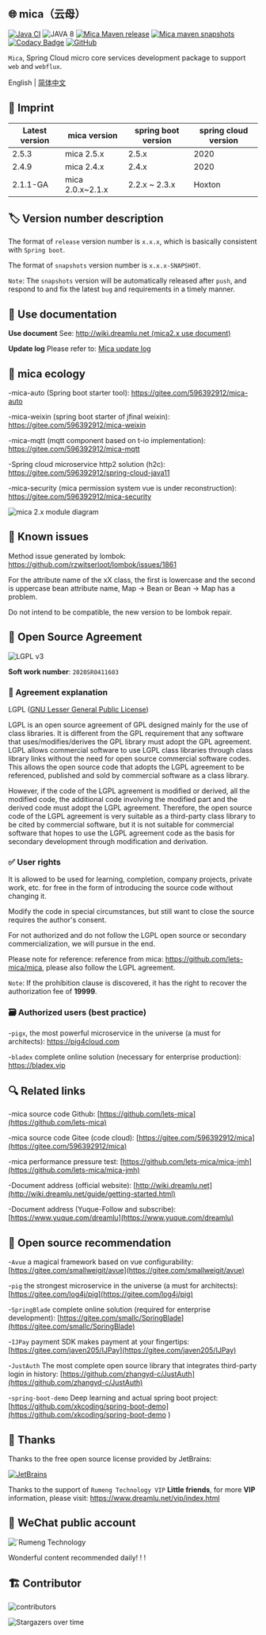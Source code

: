 ## 🌐 mica（云母）

[![Java CI](https://github.com/lets-mica/mica/workflows/Java%20CI/badge.svg)](https://github.com/lets-mica/mica/actions)
![JAVA 8](https://img.shields.io/badge/JDK-1.8+-brightgreen.svg)
[![Mica Maven release](https://img.shields.io/nexus/r/https/oss.sonatype.org/net.dreamlu/mica-bom.svg?style=flat-square)](https://mvnrepository.com/artifact/net.dreamlu/mica-bom)
[![Mica maven snapshots](https://img.shields.io/nexus/s/https/oss.sonatype.org/net.dreamlu/mica-bom.svg?style=flat-square)](https://oss.sonatype.org/content/repositories/snapshots/net/dreamlu/)
[![Codacy Badge](https://app.codacy.com/project/badge/Grade/1d1253221f524945882ff480351cfa6b)](https://www.codacy.com/gh/lets-mica/mica/dashboard?utm_source=github.com&amp;utm_medium=referral&amp;utm_content=lets-mica/mica&amp;utm_campaign=Badge_Grade)
[![GitHub](https://img.shields.io/github/license/lets-mica/mica.svg?style=flat-square)](https://github.com/lets-mica/mica/blob/master/LICENSE)

`Mica`, Spring Cloud micro core services development package to support` web` and `webflux`.

English | [简体中文](README.md)

## 🔖 Imprint

| Latest version | mica version     | spring boot version | spring cloud version |
| -------------- | ---------------- | ------------------- | -------------------- |
| 2.5.3          | mica 2.5.x       | 2.5.x               | 2020                 |
| 2.4.9          | mica 2.4.x       | 2.4.x               | 2020                 |
| 2.1.1-GA       | mica 2.0.x~2.1.x | 2.2.x ~ 2.3.x       | Hoxton               |

## 🏷️ Version number description

The format of `release` version number is `x.x.x`, which is basically consistent with `Spring boot`.

The format of `snapshots` version number is `x.x.x-SNAPSHOT`.

`Note`: The `snapshots` version will be automatically released after `push`, and respond to and fix the latest `bug` and requirements in a timely manner. 

## 📝 Use documentation 

**Use document** See: [http://wiki.dreamlu.net (mica2.x use document)](http://wiki.dreamlu.net/guide/getting-started.html)

**Update log** Please refer to: [Mica update log](CHANGELOG.md) 



## 🌱 mica ecology

-mica-auto (Spring boot starter tool): https://gitee.com/596392912/mica-auto 

-mica-weixin (spring boot starter of jfinal weixin): https://gitee.com/596392912/mica-weixin 

-mica-mqtt (mqtt component based on t-io implementation): https://gitee.com/596392912/mica-mqtt 

-Spring cloud microservice http2 solution (h2c): https://gitee.com/596392912/spring-cloud-java11 

-mica-security (mica permission system vue is under reconstruction): https://gitee.com/596392912/mica-security



![mica 2.x module diagram](docs/img/mica2.x-open.jpg)



## 🐛 Known issues

Method issue generated by lombok: https://github.com/rzwitserloot/lombok/issues/1861

For the attribute name of the xX class, the first is lowercase and the second is uppercase bean attribute name, Map -> Bean or Bean -> Map has a problem.

Do not intend to be compatible, the new version to be lombok repair. 



## 📌 Open Source Agreement

![LGPL v3](docs/img/lgplv3-147x51.png)

**Soft work number**: `2020SR0411603`



### 📄 Agreement explanation

LGPL ([GNU Lesser General Public License](http://www.gnu.org/licenses/lgpl.html))

LGPL is an open source agreement of GPL designed mainly for the use of class libraries. It is different from the GPL requirement that any software that uses/modifies/derives the GPL library must adopt the GPL agreement. LGPL allows commercial software to use LGPL class libraries through class library links without the need for open source commercial software codes. This allows the open source code that adopts the LGPL agreement to be referenced, published and sold by commercial software as a class library. 

However, if the code of the LGPL agreement is modified or derived, all the modified code, the additional code involving the modified part and the derived code must adopt the LGPL agreement. Therefore, the open source code of the LGPL agreement is very suitable as a third-party class library to be cited by commercial software, but it is not suitable for commercial software that hopes to use the LGPL agreement code as the basis for secondary development through modification and derivation. 



### ✅ User rights

It is allowed to be used for learning, completion, company projects, private work, etc. for free in the form of introducing the source code without changing it.

Modify the code in special circumstances, but still want to close the source requires the author's consent.

For not authorized and do not follow the LGPL open source or secondary commercialization, we will pursue in the end.

Please note for reference: reference from mica: https://github.com/lets-mica/mica, please also follow the LGPL agreement.

`Note`: If the prohibition clause is discovered, it has the right to recover the authorization fee of **19999**.



### 🗃️ Authorized users (best practice)

-`pigx`, the most powerful microservice in the universe (a must for architects): https://pig4cloud.com

-`bladex` complete online solution (necessary for enterprise production): https://bladex.vip 



## 🔍️ Related links

-mica source code Github: [https://github.com/lets-mica](https://github.com/lets-mica)

-mica source code Gitee (code cloud): [https://gitee.com/596392912/mica](https://gitee.com/596392912/mica)

-mica performance pressure test: [https://github.com/lets-mica/mica-jmh](https://github.com/lets-mica/mica-jmh)

-Document address (official website): [http://wiki.dreamlu.net](http://wiki.dreamlu.net/guide/getting-started.html)

-Document address (Yuque-Follow and subscribe): [https://www.yuque.com/dreamlu](https://www.yuque.com/dreamlu)



## 🍻 Open source recommendation

-`Avue` a magical framework based on vue configurability: [https://gitee.com/smallweigit/avue](https://gitee.com/smallweigit/avue)

-`pig` the strongest microservice in the universe (a must for architects): [https://gitee.com/log4j/pig](https://gitee.com/log4j/pig)

-`SpringBlade` complete online solution (required for enterprise development): [https://gitee.com/smallc/SpringBlade](https://gitee.com/smallc/SpringBlade)

-`IJPay` payment SDK makes payment at your fingertips: [https://gitee.com/javen205/IJPay](https://gitee.com/javen205/IJPay)

-`JustAuth` The most complete open source library that integrates third-party login in history: [https://github.com/zhangyd-c/JustAuth](https://github.com/zhangyd-c/JustAuth)

-`spring-boot-demo` Deep learning and actual spring boot project: [https://github.com/xkcoding/spring-boot-demo](https://github.com/xkcoding/spring-boot-demo ) 

## 💚 Thanks

Thanks to the free open source license provided by JetBrains:

[![JetBrains](docs/img/jetbrains.png)](https://www.jetbrains.com/?from=mica)

Thanks to the support of `Rumeng Technology VIP` **Little friends**, for more **VIP** information, please visit: https://www.dreamlu.net/vip/index.html



## 📱 WeChat public account

![`Rumeng Technology](docs/img/dreamlu-weixin.jpg)

Wonderful content recommended daily! ! !

## 🏗️ Contributor

![contributors](https://whnb.wang/contributors/596392912/mica)

![Stargazers over time](https://whnb.wang/img/596392912/mica) 